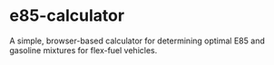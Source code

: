 # e85-calculator
A simple, browser-based calculator for determining optimal E85 and gasoline mixtures for flex-fuel vehicles.
